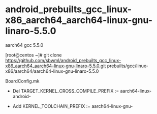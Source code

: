 # android_prebuilts_gcc_linux-x86_aarch64_aarch64-linux-gnu-linaro-5.5.0
aarch64 gcc 5.5.0

[root@centos ~]# git clone https://github.com/sbwml/android_prebuilts_gcc_linux-x86_aarch64_aarch64-linux-gnu-linaro-5.5.0.git prebuilts/gcc/linux-x86/aarch64/aarch64-linux-gnu-linaro-5.5.0

BoardConfig.mk
- Del TARGET_KERNEL_CROSS_COMPILE_PREFIX := aarch64-linux-android-
+ Add KERNEL_TOOLCHAIN_PREFIX := aarch64-linux-gnu-

